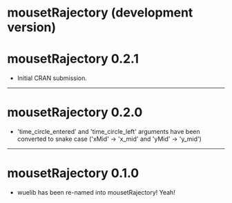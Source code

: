 # mousetRajectory (development version)

# mousetRajectory 0.2.1

* Initial CRAN submission.

---

# mousetRajectory 0.2.0

* 'time_circle_entered' and 'time_circle_left' arguments have been converted to snake case ('xMid' -> 'x_mid' and 'yMid' -> 'y_mid')

---

# mousetRajectory 0.1.0 

* wuelib has been re-named into mousetRajectory! Yeah!

